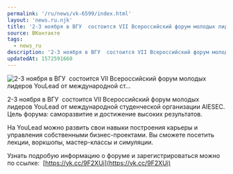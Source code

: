 ```yaml
---
permalink: '/ru/news/vk-6599/index.html'
layout: 'news.ru.njk'
title: '2-3 ноября в ВГУ  состоится VII Всероссийский форум молодых лидеров YouLead от международной ст'
source: ВКонтакте
tags:
  - news_ru
description: '2-3 ноября в ВГУ  состоится VII Всероссийский форум молодых лидеров YouLead от международной ст…'
updatedAt: 1572591660
---
```

![2-3 ноября в ВГУ  состоится VII Всероссийский форум молодых лидеров YouLead от международной ст…](https://sun9-4.userapi.com/impf/c855332/v855332074/146a6c/iTAQHUQiyQU.jpg?size=1280x865&quality=96&proxy=1&sign=5b76df7365ee376d3b7dc79c2735c605&c_uniq_tag=wU8u8h1sB6-hoQbZ_Na_x-smRU81Q56dOb2CtB_iTXA&type=album)

2-3 ноября в ВГУ  состоится VII Всероссийский форум молодых лидеров YouLead от международной студенческой организации AIESEC. Цель форума: саморазвитие и достижение высоких результатов.

На YouLead можно развить свои навыки построения карьеры и управления собственными бизнес-проектами. Вы сможете посетить лекции, воркшопы, мастер-классы и симуляции.

Узнать подробую информацию о форуме и зарегистрироваться можно по ссылке:  [https://vk.cc/9F2XUi](https://vk.cc/9F2XUi)
